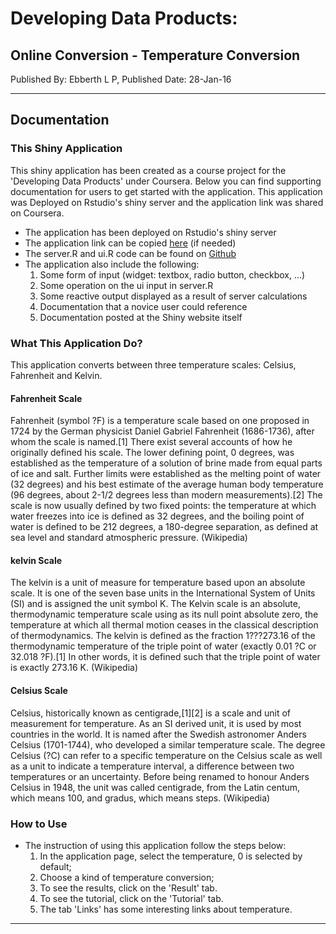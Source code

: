 
# Developing Data Products:
## Online Conversion - Temperature Conversion

Published By: Ebberth L P, Published Date: 28-Jan-16

------------------------------------------------------------------------------

## Documentation

### This Shiny Application
This shiny application has been created as a course project for the 'Developing Data Products' under Coursera. Below you can find supporting documentation for users to get started with the application. This application was Deployed on Rstudio's shiny server and the application link was shared on Coursera.

* The application has been deployed on Rstudio's shiny server
* The application link can be copied [here](http://help.shinyapps.io/DataProduct/) (if needed)
* The server.R and ui.R code can be found on [Github](http://github.com/ebberth/DataProduct)
* The application also include the following:
    1. Some form of input (widget: textbox, radio button, checkbox, ...)
    2. Some operation on the ui input in server.R
    3. Some reactive output displayed as a result of server calculations
    4. Documentation that a novice user could reference
    5. Documentation posted at the Shiny website itself

### What This Application Do?
This application converts between three temperature scales: Celsius, Fahrenheit and Kelvin.

#### Fahrenheit Scale
Fahrenheit (symbol ?F) is a temperature scale based on one proposed in 1724 by the German physicist Daniel Gabriel Fahrenheit (1686-1736), after whom the scale is named.[1] There exist several accounts of how he originally defined his scale. The lower defining point, 0 degrees, was established as the temperature of a solution of brine made from equal parts of ice and salt. Further limits were established as the melting point of water (32 degrees) and his best estimate of the average human body temperature (96 degrees, about 2-1/2 degrees less than modern measurements).[2] The scale is now usually defined by two fixed points: the temperature at which water freezes into ice is defined as 32 degrees, and the boiling point of water is defined to be 212 degrees, a 180-degree separation, as defined at sea level and standard atmospheric pressure. (Wikipedia)

#### kelvin Scale
The kelvin is a unit of measure for temperature based upon an absolute scale. It is one of the seven base units in the International System of Units (SI) and is assigned the unit symbol K. The Kelvin scale is an absolute, thermodynamic temperature scale using as its null point absolute zero, the temperature at which all thermal motion ceases in the classical description of thermodynamics. The kelvin is defined as the fraction 1???273.16 of the thermodynamic temperature of the triple point of water (exactly 0.01 ?C or 32.018 ?F).[1] In other words, it is defined such that the triple point of water is exactly 273.16 K. (Wikipedia)

#### Celsius Scale
Celsius, historically known as centigrade,[1][2] is a scale and unit of measurement for temperature. As an SI derived unit, it is used by most countries in the world. It is named after the Swedish astronomer Anders Celsius (1701-1744), who developed a similar temperature scale. The degree Celsius (?C) can refer to a specific temperature on the Celsius scale as well as a unit to indicate a temperature interval, a difference between two temperatures or an uncertainty. Before being renamed to honour Anders Celsius in 1948, the unit was called centigrade, from the Latin centum, which means 100, and gradus, which means steps. (Wikipedia)

### How to Use
* The instruction of using this application follow the steps below:
    1. In the application page, select the temperature, 0 is selected by default;
    2. Choose a kind of temperature conversion;
    3. To see the results, click on the 'Result' tab.
    4. To see the tutorial, click on the 'Tutorial' tab.
    5. The tab 'Links' has some interesting links about temperature.  
    
------------------------------------------------------------------------------
  